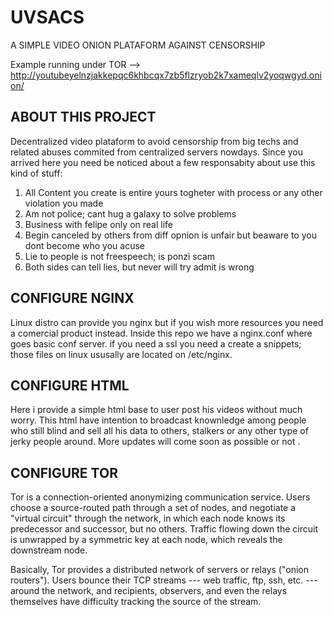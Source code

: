 # UVSACS
A SIMPLE VIDEO ONION PLATAFORM AGAINST CENSORSHIP

Example running under TOR --> http://youtubeyelnzjakkepqc6khbcqx7zb5flzryob2k7xameqlv2yoqwgyd.onion/

## ABOUT THIS PROJECT

Decentralized video plataform to avoid censorship from big techs and related abuses commited from centralized servers nowdays. Since you arrived here you need be noticed about a few responsabity about use this kind of stuff:

1. All Content you create is entire yours togheter with process or any other violation you made
2. Am not police; cant hug a galaxy to solve problems
3. Business with felipe only on real life
4. Begin canceled by others from diff opnion is unfair but beaware to you dont become who you acuse
5. Lie to people is not freespeech; is ponzi scam
6. Both sides can tell lies, but never will try admit is wrong

## CONFIGURE NGINX

 Linux distro can provide you nginx but if you wish more resources you need a comercial product instead. Inside this repo we have a nginx.conf where goes basic conf server. if you need a ssl you need a create a snippets; those files on linux ususally are located on /etc/nginx. 
 
## CONFIGURE HTML

Here i provide a simple html base to user post his videos without much worry. This html have intention to broadcast knownledge among people who still blind and sell all his data to others, stalkers or any other type of jerky people around. More updates will come soon as possible or not .   

## CONFIGURE TOR

 Tor is a connection-oriented anonymizing communication service. Users choose a source-routed path through a set of nodes, and negotiate a "virtual circuit" through the network, in which each node knows its predecessor and successor, but no others. Traffic flowing down the circuit is unwrapped by a symmetric key at each node, which reveals the downstream node.

Basically, Tor provides a distributed network of servers or relays ("onion routers"). Users bounce their TCP streams --- web traffic, ftp, ssh, etc. --- around the network, and recipients, observers, and even the relays themselves have difficulty tracking the source of the stream.





